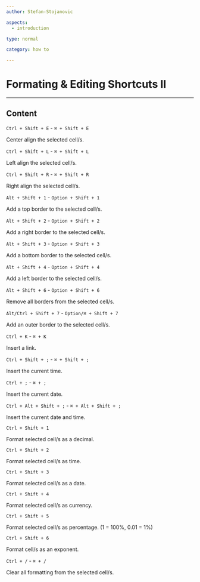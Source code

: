 ```yaml
---
author: Stefan-Stojanovic

aspects:
  - introduction

type: normal

category: how to

---
```


# Formating & Editing Shortcuts II

---
## Content

`Ctrl + Shift + E` - `⌘ + Shift + E`

Center align the selected cell/s.

`Ctrl + Shift + L` - `⌘ + Shift + L`

Left align the selected cell/s.

`Ctrl + Shift + R` - `⌘ + Shift + R`

Right align the selected cell/s.

`Alt + Shift + 1` - `Option + Shift + 1`

Add a top border to the selected cell/s.

`Alt + Shift + 2` - `Option + Shift + 2`

Add a right border to the selected cell/s.

`Alt + Shift + 3` - `Option + Shift + 3`

Add a bottom border to the selected cell/s.

`Alt + Shift + 4` - `Option + Shift + 4`

Add a left border to the selected cell/s.

`Alt + Shift + 6` - `Option + Shift + 6`

Remove all borders from the selected cell/s.

`Alt/Ctrl + Shift + 7` - `Option/⌘ + Shift + 7`

Add an outer border to the selected cell/s.

`Ctrl + K` - `⌘ + K`

Insert a link.

`Ctrl + Shift + ;` - `⌘ + Shift + ;`

Insert the current time.

`Ctrl + ;` - `⌘ + ;`

Insert the current date.

`Ctrl + Alt + Shift + ;` - `⌘ + Alt + Shift + ;`

Insert the current date and time.

`Ctrl + Shift + 1`

Format selected cell/s as a decimal.

`Ctrl + Shift + 2`

Format selected cell/s as time.

`Ctrl + Shift + 3`

Format selected cell/s as a date.

`Ctrl + Shift + 4`

Format selected cell/s as currency.

`Ctrl + Shift + 5`

Format selected cell/s as percentage. (1 = 100%, 0.01 = 1%)

`Ctrl + Shift + 6`

Format cell/s as an exponent.

`Ctrl + /` - `⌘ + /`

Clear all formatting from the selected cell/s.